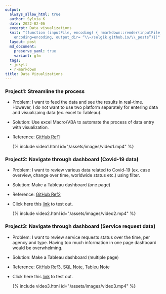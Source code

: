 ```yaml
---
output:
  always_allow_html: true
  author: Sylvia K
  date: 2022-02-06
  excerpt: Data visualizations
  knit: "(function (inputFile, encoding) { rmarkdown::render(inputFile,
    encoding=encoding, output_dir= “\\~/selgik.github.io/\\_posts”)})"
  layout: post
  md_document:
    preserve_yaml: true
    variant: gfm
  tags:
  - jekyll
  - r-markdown
title: Data Vizualizations
---
```


### Project1: Streamline the process
* Problem: I want to feed the data and see the results in real-time. However, I do not want to use two platform separately for entering data and visualizaing data (ex. excel to Tableau). 
* Solution: Use excel Macro/VBA to automate the process of data entry with visualization.
* Reference: [GitHub Ref1](https://github.com/selgik/Automate-data-entry)

  {% include video1.html id="/assets/images/video1.mp4" %}  

### Project2: Navigate through dashboard (Covid-19 data)
* Problem: I want to review various data related to Covid-19 (ex. case overview, change over time, worldwide status etc.) using filter.
* Solution: Make a Tableau dashboard (one page)
* Reference: [GitHub Ref2](https://github.com/selgik/Data-visualization)
* Click here this [link](https://public.tableau.com/app/profile/sylvia.kim#!/?newProfile=&activeTab=0) to test out.

  {% include video2.html id="/assets/images/video2.mp4" %}  
  
### Project3: Navigate through dashboard (Service request data)
* Problem: I want to review service requests status over the time, per agency and type. Having too much information in one page dashboard would be overwhelming. 
* Solution: Make a Tableau dashboard (multiple page)
* Reference: [GitHub Ref3](https://github.com/selgik/SQL-BigQuery-to-Tableau), [SQL Note](https://selgik.github.io/sql-code-note/), [Tableu Note](https://selgik.github.io/tableau-code-note/)
* Click here this [link](https://public.tableau.com/app/profile/sylvia.kim#!/?newProfile=&activeTab=0) to test out.

  {% include video3.html id="/assets/images/video3.mp4" %}  


